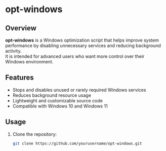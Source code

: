 # opt-windows

## Overview
**opt-windows** is a Windows optimization script that helps improve system performance by disabling unnecessary services and reducing background activity.  
It is intended for advanced users who want more control over their Windows environment.

## Features
- Stops and disables unused or rarely required Windows services  
- Reduces background resource usage  
- Lightweight and customizable source code  
- Compatible with Windows 10 and Windows 11  

## Usage
1. Clone the repository:
   ```bash
   git clone https://github.com/yourusername/opt-windows.git
